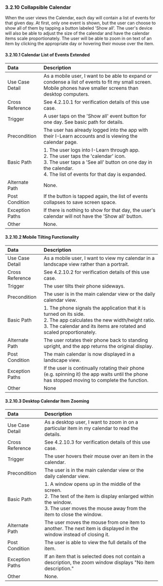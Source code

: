 ### 3.2.10 Collapsible Calendar

When the user views the Calendar, each day will contain a list of events for that given day. At first, only one event is shown, but the user can choose to show all of them by tapping a button labeled 'Show all'. The user's device will also be able to adjust the size of the calendar and have the calendar items scale proportionately. The user will be able to zoom in on text of an item by clicking the appropriate day or hovering their mouse over the item.

#### 3.2.10.1 Calendar List of Events Extended

| Data          | Description |
|:--------------| :--------------|
|Use Case Detail  | As a mobile user, I want to be able to expand or condense a list of events to fit my small screen. Mobile phones have smaller screens than desktop computers. |
|Cross Reference  | See 4.2.10.1 for verification details of this use case. |
|Trigger        | A user taps on the 'Show all' event button for one day. See basic path for details.|
|Precondition   | The user has already logged into the app with their I-Learn accounts and is viewing the calendar page. |
|Basic Path	    | 1. The user logs into I-Learn through app.<br/> 2. The user taps the 'calendar' icon.<br/> 3. The user taps a 'See all' button on one day in the calendar.<br/> 4. The list of events for that day is expanded.<br/> |
|Alternate Path | None. |
|Post Condition	| If the button is tapped again, the list of events collapses to save screen space. |
|Exception Paths| If there is nothing to show for that day, the user's calendar will not have the 'Show all' button. |
|Other		      | None. |

#### 3.2.10.2 Mobile Tilting Functionality

| Data          | Description |
|:--------------| :--------------|
|Use Case Detail| As a mobile user, I want to view my calendar in a landscape view rather than a portrait.|
|Cross Reference | See 4.2.10.2 for verification details of this use case.| 
|Trigger        | The user tilts their phone sideways.|
|Precondition   | The user is in the main calendar view or the daily calendar view.|
|Basic Path     | 1. The phone signals the application that it is turned on its side. <br /> 2. The app calculates the new width/height ratio.<br /> 3. The calendar and its items are rotated and scaled proportionately.|
|Alternate Path | The user rotates their phone back to standing upright, and the app returns the original display.|
|Post Condition |The main calendar is now displayed in a landscape view.|
|Exception Paths| If the user is continually rotating their phone (e.g. spinning it) the app waits until the phone has stopped moving to complete the function.|
|Other          | None |

#### 3.2.10.3 Desktop Calendar Item Zooming

| Data          | Description |
|:--------------| :--------------|
|Use Case Detail| As a desktop user, I want to zoom in on a particular item in my calendar to read the details.|
|Cross Reference | See 4.2.10.3 for verification details of this use case.| 
|Trigger        | The user hovers their mouse over an item in the calendar.|
|Precondition   | The user is in the main calendar view or the daily calendar view.|
|Basic Path     | 1. A window opens up in the middle of the screen. <br /> 2. The text of the item is display enlarged within the window. <br /> 3. The user moves the mouse away from the item to close the window.|
|Alternate Path | The user moves the mouse from one item to another. The next item is displayed in the window instead of closing it.|
|Post Condition |The user is able to view the full details of the item.|
|Exception Paths| If an item that is selected does not contain a description, the zoom window displays "No item description." |
|Other          | None. |

